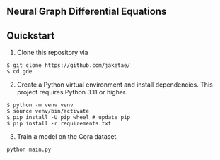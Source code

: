 ## Neural Graph Differential Equations

## Quickstart

1. Clone this repository via

```
$ git clone https://github.com/jaketae/
$ cd gde
```

2. Create a Python virtual environment and install dependencies. This project requires Python 3.11 or higher.

```
$ python -m venv venv
$ source venv/bin/activate
$ pip install -U pip wheel # update pip
$ pip install -r requirements.txt
```

3. Train a model on the Cora dataset.

```
python main.py
```
